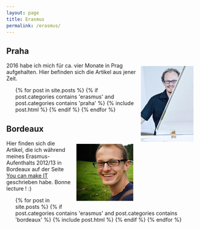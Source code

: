 ```yaml
---
layout: page
title: Erasmus
permalink: /erasmus/
---
```


Praha
-----

<img src="/media/michaelfaerber2014.jpg" style="float: right; margin: 10px;" />

2016 habe ich mich für ca. vier Monate in Prag aufgehalten.
Hier befinden sich die Artikel aus jener Zeit.

<ul class="post-list">
{% for post in site.posts %}
  {% if post.categories contains 'erasmus' and post.categories contains 'praha' %}
    {% include post.html %}
  {% endif %}
{% endfor %}
</ul>


Bordeaux
--------

<img src="/media/michaelfaerber2012.jpg" style="float: right; margin: 10px;" />

Hier finden sich die Artikel, die ich
während meines Erasmus-Aufenthalts 2012/13 in Bordeaux
auf der Seite [You can make IT](https://youcanmakeit.at/blog/) geschrieben habe.
Bonne lecture ! :)

<ul class="post-list">
{% for post in site.posts %}
  {% if post.categories contains 'erasmus' and post.categories contains 'bordeaux' %}
    {% include post.html %}
  {% endif %}
{% endfor %}
</ul>
